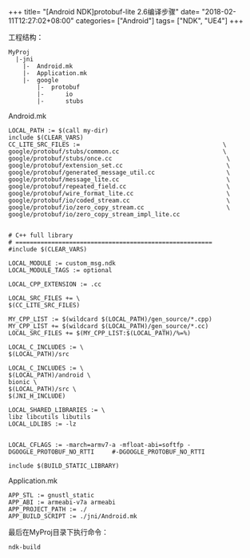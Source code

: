 +++
title= "[Android NDK]protobuf-lite 2.6编译步骤"
date= "2018-02-11T12:27:02+08:00"
categories= ["Android"]
tags= ["NDK", "UE4"]
+++

工程结构：

    MyProj
      |-jni
        |-  Android.mk
        |-  Application.mk
        |-  google
            |-  protobuf
            |-      io
            |-      stubs

Android.mk

    LOCAL_PATH := $(call my-dir)  
    include $(CLEAR_VARS)  
    CC_LITE_SRC_FILES := 										\
    google/protobuf/stubs/common.cc								\
    google/protobuf/stubs/once.cc                                \
    google/protobuf/extension_set.cc                             \
    google/protobuf/generated_message_util.cc                    \
    google/protobuf/message_lite.cc                              \
    google/protobuf/repeated_field.cc                            \
    google/protobuf/wire_format_lite.cc                          \
    google/protobuf/io/coded_stream.cc                           \
    google/protobuf/io/zero_copy_stream.cc                       \
    google/protobuf/io/zero_copy_stream_impl_lite.cc  

      
    # C++ full library  
    # =======================================================  
    #include $(CLEAR_VARS)  
      
    LOCAL_MODULE := custom_msg.ndk
    LOCAL_MODULE_TAGS := optional  
      
    LOCAL_CPP_EXTENSION := .cc  
      
    LOCAL_SRC_FILES += \
    $(CC_LITE_SRC_FILES)                                         

    MY_CPP_LIST := $(wildcard $(LOCAL_PATH)/gen_source/*.cpp)
    MY_CPP_LIST += $(wildcard $(LOCAL_PATH)/gen_source/*.cc)
    LOCAL_SRC_FILES += $(MY_CPP_LIST:$(LOCAL_PATH)/%=%)
      
    LOCAL_C_INCLUDES := \
    $(LOCAL_PATH)/src  
      
    LOCAL_C_INCLUDES := \
    $(LOCAL_PATH)/android \
    bionic \
    $(LOCAL_PATH)/src \
    $(JNI_H_INCLUDE)  
      
    LOCAL_SHARED_LIBRARIES := \
    libz libcutils libutils  
    LOCAL_LDLIBS := -lz  

      
    LOCAL_CFLAGS := -march=armv7-a -mfloat-abi=softfp -DGOOGLE_PROTOBUF_NO_RTTI     #-DGOOGLE_PROTOBUF_NO_RTTI  
      
    include $(BUILD_STATIC_LIBRARY)  
    
Application.mk
    
    APP_STL := gnustl_static  
    APP_ABI := armeabi-v7a armeabi  
    APP_PROJECT_PATH := ./  
    APP_BUILD_SCRIPT := ./jni/Android.mk  

最后在MyProj目录下执行命令：

    ndk-build